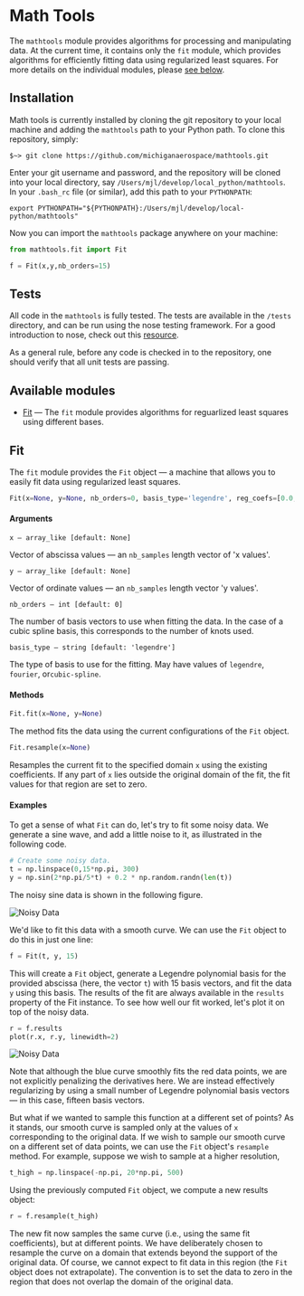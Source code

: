 # Math Tools

The ```mathtools```  module provides algorithms for processing and manipulating
data. At the current time, it contains only the ```fit``` module, which
provides algorithms for efficiently fitting data using regularized least
squares.  For more details on the individual modules, please [see
below](#available-modules).

## Installation

Math tools is currently installed by cloning the git repository to your local
machine and adding the ```mathtools``` path to your Python path. To
clone this repository, simply:

```unix
$~> git clone https://github.com/michiganaerospace/mathtools.git
```

Enter your git username and password, and the repository will be cloned into
your local directory, say ```/Users/mjl/develop/local_python/mathtools```. In
your ```.bash_rc``` file (or similar), add this path to your ```PYTHONPATH```:

```unix
export PYTHONPATH="${PYTHONPATH}:/Users/mjl/develop/local-python/mathtools"
```

Now you can import the ```mathtools``` package anywhere on your machine:

```python
from mathtools.fit import Fit

f = Fit(x,y,nb_orders=15)
```

## Tests

All code in the ```mathtools``` is fully tested. The tests are available in the
```/tests``` directory, and can be run using the nose testing framework. For a
good introduction to nose, check out this
[resource](http://pythontesting.net/framework/nose/nose-introduction/). 

As a general rule, before any code is checked in to the repository, one should
verify that all unit tests are passing.

## Available modules

- [Fit](#fit) — The ```fit``` module provides algorithms for reguarlized least
squares using different bases.


## Fit 

The ```fit``` module provides the ```Fit``` object — a machine that allows you
to easily fit data using regularized least squares. 


```python
Fit(x=None, y=None, nb_orders=0, basis_type='legendre', reg_coefs=[0.0, 0.0, 0.0]) 
```

#### Arguments

```x — array_like [default: None]```
    
Vector of abscissa values — an ```nb_samples``` length vector of 'x values'.

```y — array_like [default: None]```

Vector of ordinate values — an ```nb_samples``` length vector 'y values'.

```nb_orders — int [default: 0]```

The number of basis vectors to use when fitting the data. In the case of a
cubic spline basis, this corresponds to the number of knots used.

```basis_type — string [default: 'legendre']```

The type of basis to use for the fitting. May have values of ```legendre```,
```fourier```, or```cubic-spline```.

#### Methods

```python
Fit.fit(x=None, y=None)
```

The method fits the data using the current configurations of the ```Fit```
object.

```python
Fit.resample(x=None)
```

Resamples the current fit to the specified domain ```x``` using the existing
coefficients. If any part of ```x``` lies outside the original domain of the
fit, the fit values for that region are set to zero.

#### Examples

To get a sense of what ```Fit``` can do, let's try to fit some noisy data. We 
generate a sine wave, and add a little noise to it, as illustrated in the 
following code.

```python
# Create some noisy data.
t = np.linspace(0,15*np.pi, 300)
y = np.sin(2*np.pi/5*t) + 0.2 * np.random.randn(len(t))
```

The noisy sine data is shown in the following figure.

![Noisy Data](https://goo.gl/elq37W)

We'd like to fit this data with a smooth curve. We can use the ```Fit``` object
to do this in just one line:

```python
f = Fit(t, y, 15)
```

This will create a ```Fit``` object, generate a Legendre polynomial basis for
the provided abscissa (here, the vector ```t```) with 15 basis vectors, and fit
the data ```y``` using this basis. The results of the fit are always available
in the ```results``` property of the Fit instance. To see how well our fit 
worked, let's plot it on top of the noisy data.

```python
r = f.results
plot(r.x, r.y, linewidth=2)
```

![Noisy Data](https://goo.gl/9ozbXw)

Note that although the blue curve smoothly fits the red data points, we are not
explicitly penalizing the derivatives here. We are instead effectively
regularizing by using a small number of Legendre polynomial basis vectors — in
this case, fifteen basis vectors.

But what if we wanted to sample this function at a different set of points? As
it stands, our smooth curve is sampled only at the values of ```x```
corresponding to the original data. If we wish to sample our smooth curve on a
different set of data points, we can use the ```Fit``` object's ```resample```
method. For example, suppose we wish to sample at a higher resolution,

```python
t_high = np.linspace(-np.pi, 20*np.pi, 500)
```

Using the previously computed ```Fit``` object, we compute a new results
object:

```python 
r = f.resample(t_high) 
```

The new fit now samples the same curve (i.e., using the same fit coefficients),
but at different points. We have deliberately chosen to resample the curve on a
domain that extends beyond the support of the original data. Of course, we
cannot expect to fit data in this region (the ```Fit``` object does not
extrapolate). The convention is to set the data to zero in the region that does
not overlap the domain of the original data.  
